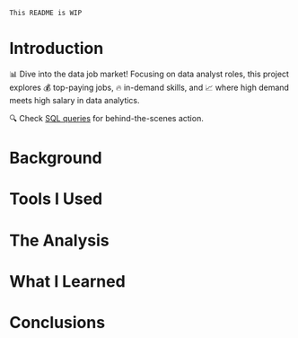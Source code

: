 `This README is WIP`

# Introduction

📊 Dive into the data job market! Focusing on data analyst roles, this project explores 💰 top-paying jobs, 🔥 in-demand skills, and 📈 where high demand meets high salary in data analytics.

🔍 Check [SQL queries](/project_sql/) for behind-the-scenes action.

# Background

# Tools I Used

# The Analysis

# What I Learned

# Conclusions